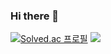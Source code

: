 ### Hi there 👋
[![Solved.ac 프로필](http://mazassumnida.wtf/api/v2/generate_badge?boj=jaesin463)](https://solved.ac/jaesin463)
<img src="http://mazandi.herokuapp.com/api?handle=jaesin463&theme=cold"/>
<!--
**jaesin463/jaesin463** is a ✨ _special_ ✨ repository because its `README.md` (this file) appears on your GitHub profile.

Here are some ideas to get you started:

- 🔭 I’m currently working on ...
- 🌱 I’m currently learning ...
- 👯 I’m looking to collaborate on ...
- 🤔 I’m looking for help with ...
- 💬 Ask me about ...
- 📫 How to reach me: ...
- 😄 Pronouns: ...
- ⚡ Fun fact: ...
-->
